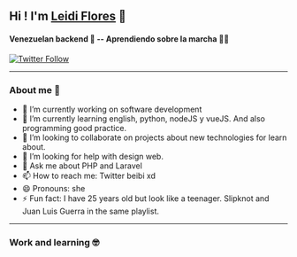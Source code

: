 ## Hi ! I'm [Leidi Flores][website] 👋

#### Venezuelan backend 👾 -- Aprendiendo sobre la marcha 💚💙

[![Twitter Follow](https://img.shields.io/twitter/follow/leiiraawr?label=Leidi&style=social)](https://twitter.com/LeiiRaawr)

<!-- links -->
[website]:#

***
### About me 🌻

- 🔭 I’m currently working on software development
- 🌱 I’m currently learning english, python, nodeJS y vueJS. And also programming good practice.
- 👯 I’m looking to collaborate on projects about new technologies for learn about.
- 🤔 I’m looking for help with design web.
- 💬 Ask me about PHP and Laravel
- 📫 How to reach me: Twitter beibi xd
- 😄 Pronouns: she 
- ⚡ Fun fact: I have 25 years old but look like a teenager. Slipknot and Juan Luis Guerra in the same playlist.

***
### Work and learning 🤓
